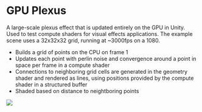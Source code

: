 # GPU Plexus
A large-scale plexus effect that is updated entirely on the GPU in Unity.  Used to test compute shaders for visual effects applications.  The example scene uses a 32x32x32 grid, running at ~3000fps on a 1080.

* Builds a grid of points on the CPU on frame 1
* Updates each point with perlin noise and convergence around a point in space per frame in a compute shader
* Connections to neighboring grid cells are generated in the geometry shader and rendered as lines, using positions provided by the compute shader in a structured buffer
* Shaded based on distance to neightboring points

![](https://imgur.com/08Ky1SE.png)
